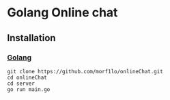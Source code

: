 # Golang Online chat

## Installation
### [Golang](https://go.dev/dl/)

```
git clone https://github.com/morf1lo/onlineChat.git
cd onlineChat
cd server
go run main.go
```
